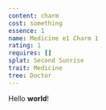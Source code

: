 ```yaml
---
content: charm
cost: something
essence: 1
name: Medicine e1 Charm 1
rating: 1
requires: []
splat: Second Sunrise
trait: Medicine
tree: Doctor
---
```


Hello **world**!
